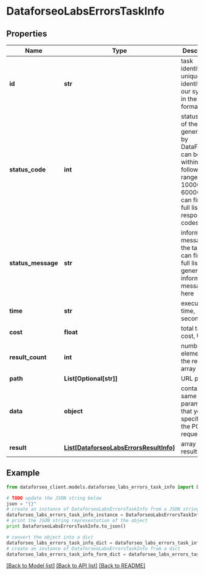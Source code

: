 # DataforseoLabsErrorsTaskInfo


## Properties

Name | Type | Description | Notes
------------ | ------------- | ------------- | -------------
**id** | **str** | task identifier unique task identifier in our system in the UUID format | [optional] 
**status_code** | **int** | status code of the task generated by DataForSEO, can be within the following range: 10000-60000 you can find the full list of the response codes here | [optional] 
**status_message** | **str** | informational message of the task you can find the full list of general informational messages here | [optional] 
**time** | **str** | execution time, seconds | [optional] 
**cost** | **float** | total tasks cost, USD | [optional] 
**result_count** | **int** | number of elements in the result array | [optional] 
**path** | **List[Optional[str]]** | URL path | [optional] 
**data** | **object** | contains the same parameters that you specified in the POST request | [optional] 
**result** | [**List[DataforseoLabsErrorsResultInfo]**](DataforseoLabsErrorsResultInfo.md) | array of results | [optional] 

## Example

```python
from dataforseo_client.models.dataforseo_labs_errors_task_info import DataforseoLabsErrorsTaskInfo

# TODO update the JSON string below
json = "{}"
# create an instance of DataforseoLabsErrorsTaskInfo from a JSON string
dataforseo_labs_errors_task_info_instance = DataforseoLabsErrorsTaskInfo.from_json(json)
# print the JSON string representation of the object
print DataforseoLabsErrorsTaskInfo.to_json()

# convert the object into a dict
dataforseo_labs_errors_task_info_dict = dataforseo_labs_errors_task_info_instance.to_dict()
# create an instance of DataforseoLabsErrorsTaskInfo from a dict
dataforseo_labs_errors_task_info_form_dict = dataforseo_labs_errors_task_info.from_dict(dataforseo_labs_errors_task_info_dict)
```
[[Back to Model list]](../README.md#documentation-for-models) [[Back to API list]](../README.md#documentation-for-api-endpoints) [[Back to README]](../README.md)


